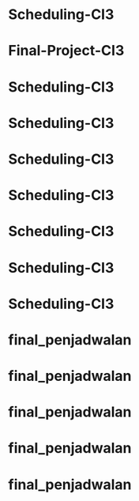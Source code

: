 # Scheduling-CI3
# Final-Project-CI3
# Scheduling-CI3
# Scheduling-CI3
# Scheduling-CI3
# Scheduling-CI3
# Scheduling-CI3
# Scheduling-CI3
# Scheduling-CI3
# final_penjadwalan
# final_penjadwalan
# final_penjadwalan
# final_penjadwalan
# final_penjadwalan
